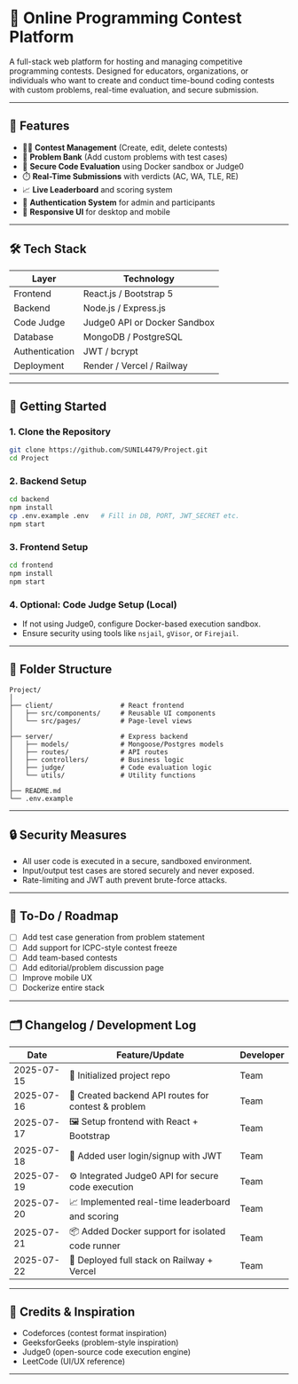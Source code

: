 
# 🏁 Online Programming Contest Platform

A full-stack web platform for hosting and managing competitive programming contests. Designed for educators, organizations, or individuals who want to create and conduct time-bound coding contests with custom problems, real-time evaluation, and secure submission.

---

## 🌟 Features

- 👨‍💻 **Contest Management** (Create, edit, delete contests)
- 🧩 **Problem Bank** (Add custom problems with test cases)
- 🧪 **Secure Code Evaluation** using Docker sandbox or Judge0
- ⏱️ **Real-Time Submissions** with verdicts (AC, WA, TLE, RE)
- 📈 **Live Leaderboard** and scoring system
- 🔐 **Authentication System** for admin and participants
- 🎯 **Responsive UI** for desktop and mobile

---

## 🛠 Tech Stack

| Layer          | Technology                     |
|----------------|--------------------------------|
| Frontend       | React.js / Bootstrap 5         |
| Backend        | Node.js / Express.js           |
| Code Judge     | Judge0 API or Docker Sandbox   |
| Database       | MongoDB / PostgreSQL           |
| Authentication | JWT / bcrypt                   |
| Deployment     | Render / Vercel / Railway      |

---

## 🚀 Getting Started

### 1. Clone the Repository

```bash
git clone https://github.com/SUNIL4479/Project.git
cd Project 
```

### 2. Backend Setup

```bash
cd backend
npm install
cp .env.example .env   # Fill in DB, PORT, JWT_SECRET etc.
npm start
```

### 3. Frontend Setup

```bash
cd frontend
npm install
npm start
```

### 4. Optional: Code Judge Setup (Local)

- If not using Judge0, configure Docker-based execution sandbox.
- Ensure security using tools like `nsjail`, `gVisor`, or `Firejail`.

---

## 📁 Folder Structure

```
Project/
│
├── client/                 # React frontend
│   ├── src/components/     # Reusable UI components
│   └── src/pages/          # Page-level views
│
├── server/                 # Express backend
│   ├── models/             # Mongoose/Postgres models
│   ├── routes/             # API routes
│   ├── controllers/        # Business logic
│   ├── judge/              # Code evaluation logic
│   └── utils/              # Utility functions
│
├── README.md
└── .env.example
```

---

## 🔒 Security Measures

- All user code is executed in a secure, sandboxed environment.
- Input/output test cases are stored securely and never exposed.
- Rate-limiting and JWT auth prevent brute-force attacks.

---

## 🧪 To-Do / Roadmap

- [ ] Add test case generation from problem statement
- [ ] Add support for ICPC-style contest freeze
- [ ] Add team-based contests
- [ ] Add editorial/problem discussion page
- [ ] Improve mobile UX
- [ ] Dockerize entire stack

---

## 🗂 Changelog / Development Log

| Date       | Feature/Update                                      | Developer |
|------------|------------------------------------------------------|-----------|
| 2025-07-15 | 🎉 Initialized project repo                          | Team   |
| 2025-07-16 | 🧱 Created backend API routes for contest & problem  | Team   |
| 2025-07-17 | 🖼️ Setup frontend with React + Bootstrap             | Team   |
| 2025-07-18 | 🔐 Added user login/signup with JWT                  | Team   |
| 2025-07-19 | ⚙️ Integrated Judge0 API for secure code execution  | Team   |
| 2025-07-20 | 📈 Implemented real-time leaderboard and scoring     | Team   |
| 2025-07-21 | 📦 Added Docker support for isolated code runner     | Team   |
| 2025-07-22 | 🧪 Deployed full stack on Railway + Vercel           | Team   |

---

## 🧠 Credits & Inspiration

- Codeforces (contest format inspiration)
- GeeksforGeeks (problem-style inspiration)
- Judge0 (open-source code execution engine)
- LeetCode (UI/UX reference)

---
